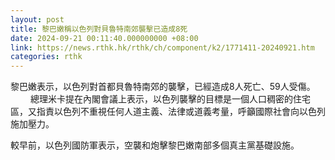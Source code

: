 ```yaml
---
layout: post
title: 黎巴嫩稱以色列對貝魯特南郊襲擊已造成8死
date: 2024-09-21 00:11:40.000000000 +08:00
link: https://news.rthk.hk/rthk/ch/component/k2/1771411-20240921.htm
categories: rthk
---
```


黎巴嫩表示，以色列對首都貝魯特南郊的襲擊，已經造成8人死亡、59人受傷。
　　
總理米卡提在內閣會議上表示，以色列襲擊的目標是一個人口稠密的住宅區，又指責以色列不重視任何人道主義、法律或道義考量，呼籲國際社會向以色列施加壓力。

較早前，以色列國防軍表示，空襲和炮擊黎巴嫩南部多個真主黨基礎設施。
